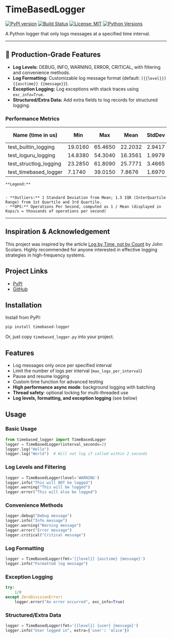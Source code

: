 # TimeBasedLogger

[![PyPI version](https://badge.fury.io/py/timebased-logger.svg)](https://pypi.org/project/timebased-logger/)
[![Build Status](https://github.com/prakashsellathurai/Timebased-logger/actions/workflows/python-package.yml/badge.svg)](https://github.com/prakashsellathurai/Timebased-logger/actions/workflows/python-package.yml)
[![License: MIT](https://img.shields.io/badge/License-MIT-yellow.svg)](https://opensource.org/licenses/MIT)
[![Python Versions](https://img.shields.io/pypi/pyversions/timebased-logger.svg)](https://pypi.org/project/timebased-logger/)

A Python logger that only logs messages at a specified time interval.

---

## 🚀 Production-Grade Features
- **Log Levels:** DEBUG, INFO, WARNING, ERROR, CRITICAL, with filtering and convenience methods.
- **Log Formatting:** Customizable log message format (default: `[{{level}}] {{asctime}} {{message}}`).
- **Exception Logging:** Log exceptions with stack traces using `exc_info=True`.
- **Structured/Extra Data:** Add extra fields to log records for structured logging.


### Performance Metrics

<!-- PERFORMANCE_METRICS_START -->

| Name (time in us)        |    Min    |     Max    |    Mean    |  StdDev   |   Median   |    IQR    | Outliers  | OPS (Kops/s) | Rounds | Iterations |
|------------------------- |-----------|------------|------------|-----------|------------|-----------|-----------|--------------|--------|------------|
| test_builtin_logging    |   19.0160 |    65.4650 |    22.2032 |    2.9417 |    21.4510 |    1.9130 | 397;344   |      45.0386 |   5508 |          1 |
| test_loguru_logging     |   14.8380 |    54.3040 |    16.3561 |    1.9979 |    15.9800 |    0.6510 | 396;568   |      61.1391 |   9767 |          1 |
| test_structlog_logging  |   23.2850 |    61.8090 |    25.7771 |    3.4665 |    24.9380 |    1.0930 | 414;584   |      38.7941 |   6549 |          1 |
| test_timebased_logger   |    7.1740 |    39.0150 |     7.8676 |    1.6970 |     7.4240 |    0.0900 | 1985;2676 |     127.1042 |  22500 |          1 |

    **Legend:**


    - **Outliers:** 1 Standard Deviation from Mean; 1.5 IQR (InterQuartile Range) from 1st Quartile and 3rd Quartile.  
    - **OPS:** Operations Per Second, computed as 1 / Mean (displayed in Kops/s = thousands of operations per second)
    

<!-- PERFORMANCE_METRICS_END -->


---


## Inspiration & Acknowledgement

This project was inspired by the article [Log by Time, not by Count](https://johnscolaro.xyz/blog/log-by-time-not-by-count) by John Scolaro. Highly recommended for anyone interested in effective logging strategies in high-frequency systems.

## Project Links
- [PyPI](https://pypi.org/project/timebased-logger/)
- [GitHub](https://github.com/yourusername/timebased-logger)

## Installation

Install from PyPI:
```sh
pip install timebased-logger
```
Or, just copy `timebased_logger.py` into your project.

## Features
- Log messages only once per specified interval
- Limit the number of logs per interval (`max_logs_per_interval`)
- Pause and resume logging
- Custom time function for advanced testing
- **High performance async mode**: background logging with batching
- **Thread safety**: optional locking for multi-threaded use
- **Log levels, formatting, and exception logging** (see below)

## Usage

### Basic Usage
```python
from timebased_logger import TimeBasedLogger
logger = TimeBasedLogger(interval_seconds=2)
logger.log("Hello")
logger.log("World")  # Will not log if called within 2 seconds
```

### Log Levels and Filtering
```python
logger = TimeBasedLogger(level='WARNING')
logger.info("This will NOT be logged")
logger.warning("This will be logged")
logger.error("This will also be logged")
```

### Convenience Methods
```python
logger.debug("Debug message")
logger.info("Info message")
logger.warning("Warning message")
logger.error("Error message")
logger.critical("Critical message")
```

### Log Formatting
```python
logger = TimeBasedLogger(fmt='[{level}] {asctime} {message}')
logger.info("Formatted log message")
```

### Exception Logging
```python
try:
    1/0
except ZeroDivisionError:
    logger.error("An error occurred", exc_info=True)
```

### Structured/Extra Data
```python
logger = TimeBasedLogger(fmt='[{level}] {user} {message}')
logger.info("User logged in", extra={'user': 'alice'})
```



